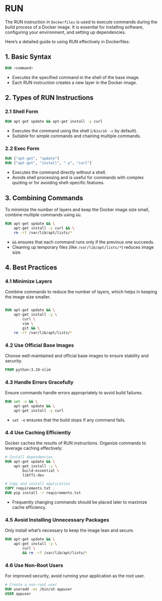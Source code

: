 # RUN

The RUN instruction in `Dockerfiles` is used to execute commands during the build process of a Docker image. It is essential for installing software, configuring your environment, and setting up dependencies.

Here’s a detailed guide to using RUN effectively in Dockerfiles:

## 1. Basic Syntax

```Dockerfile
RUN <command>
```

- Executes the specified command in the shell of the base image.
- Each RUN instruction creates a new layer in the Docker image.

## 2. Types of RUN Instructions

### 2.1 Shell Form

```Dockerfile
RUN apt-get update && apt-get install -y curl
```

- Executes the command using the shell (`/bin/sh -c` by default).
- Suitable for simple commands and chaining multiple commands.

### 2.2 Exec Form

```Dockerfile
RUN ["apt-get", "update"]
RUN ["apt-get", "install", "-y", "curl"]
```

- Executes the command directly without a shell.
- Avoids shell processing and is useful for commands with complex quoting or for avoiding shell-specific features.

## 3. Combining Commands

To minimize the number of layers and keep the Docker image size small, combine multiple commands using `&&`:

```Dockerfile
RUN apt-get update && \
    apt-get install -y curl && \
    rm -rf /var/lib/apt/lists/*
```

- `&&` ensures that each command runs only if the previous one succeeds.
- Cleaning up temporary files (like `/var/lib/apt/lists/*`) reduces image size.

## 4. Best Practices

### 4.1 Minimize Layers

Combine commands to reduce the number of layers, which helps in keeping the image size smaller.

```Dockerfile

RUN apt-get update && \
    apt-get install -y \
        curl \
        vim \
        git && \
    rm -rf /var/lib/apt/lists/*
```

### 4.2 Use Official Base Images

Choose well-maintained and official base images to ensure stability and security.

```Dockerfile
FROM python:3.10-slim
```

### 4.3 Handle Errors Gracefully

Ensure commands handle errors appropriately to avoid build failures.

```Dockerfile
RUN set -e && \
    apt-get update && \
    apt-get install -y curl
```

- `set -e` ensures that the build stops if any command fails.

### 4.4 Use Caching Efficiently

Docker caches the results of RUN instructions. Organize commands to leverage caching effectively:

```Dockerfile
# Install dependencies
RUN apt-get update && \
    apt-get install -y \
        build-essential \
        libffi-dev

# Copy and install application
COPY requirements.txt .
RUN pip install -r requirements.txt
```

- Frequently changing commands should be placed later to maximize cache efficiency.

### 4.5 Avoid Installing Unnecessary Packages

Only install what’s necessary to keep the image lean and secure.

```Dockerfile
RUN apt-get update && \
    apt-get install -y \
        curl \
        && rm -rf /var/lib/apt/lists/*
```

### 4.6 Use Non-Root Users

For improved security, avoid running your application as the root user.

```Dockerfile
# Create a non-root user
RUN useradd -ms /bin/sh appuser
USER appuser
```
